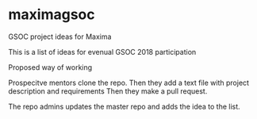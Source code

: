 # maximagsoc
GSOC project ideas for Maxima

This is a list of ideas for evenual GSOC 2018 participation

Proposed way of working

Prospecitve mentors clone the repo. 
Then they add a text file with project description and requirements
Then they make a pull request.

The repo admins updates the master repo and adds the idea to the list.
